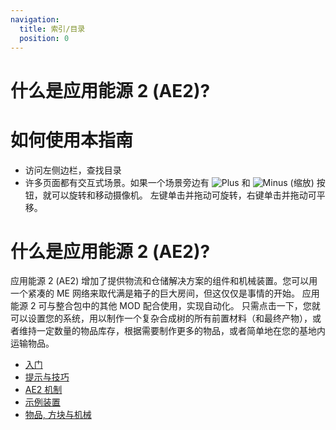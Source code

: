 ```yaml
---
navigation:
  title: 索引/目录
  position: 0
---
```

# 什么是应用能源 2 (AE2)?

# 如何使用本指南

* 访问左侧边栏，查找目录
* 许多页面都有交互式场景。如果一个场景旁边有 ![Plus](assets/diagrams/plus.png)
和 ![Minus](assets/diagrams/minus.png) (缩放) 按钮，就可以旋转和移动摄像机。
左键单击并拖动可旋转，右键单击并拖动可平移。

# 什么是应用能源 2 (AE2)?

应用能源 2 (AE2) 增加了提供物流和仓储解决方案的组件和机械装置。您可以用一个紧凑的 ME 网络来取代满是箱子的巨大房间，但这仅仅是事情的开始。
应用能源 2 可与整合包中的其他 MOD 配合使用，实现自动化。
只需点击一下，您就可以设置您的系统，用以制作一个复杂合成树的所有前置材料（和最终产物），或者维持一定数量的物品库存，根据需要制作更多的物品，或者简单地在您的基地内运输物品。

* [入门](getting-started.md)
* [提示与技巧](tips-and-tricks.md)
* [AE2 机制](ae2-mechanics/ae2-mechanics-index.md)
* [示例装置](example-setups/example-setups-index.md)
* [物品, 方块与机械](items-blocks-machines/items-blocks-machines-index.md)

<GameScene zoom="4" interactive={true}>
  <ImportStructure src="assets/assemblies/autocraft_setup_greebles.snbt" />
  <IsometricCamera yaw="195" pitch="30" />
</GameScene>